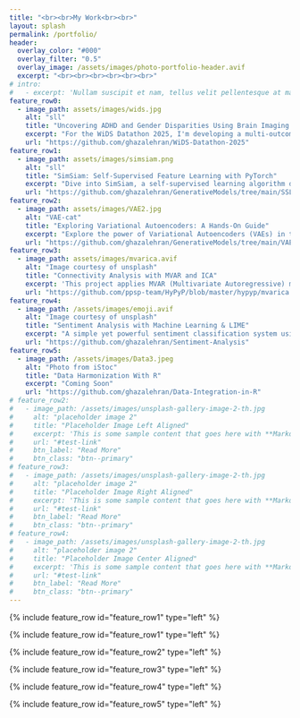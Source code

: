 ```yaml
---
title: "<br><br>My Work<br><br>"
layout: splash
permalink: /portfolio/
header:
  overlay_color: "#000"
  overlay_filter: "0.5"
  overlay_image: /assets/images/photo-portfolio-header.avif
  excerpt: "<br><br><br><br><br><br>"
# intro: 
#   - excerpt: 'Nullam suscipit et nam, tellus velit pellentesque at malesuada, enim eaque. Quis nulla, netus tempor in diam gravida tincidunt, *proin faucibus* voluptate felis id sollicitudin. Centered with `type="center"`'
feature_row0:
  - image_path: assets/images/wids.jpg
    alt: "sll"
    title: "Uncovering ADHD and Gender Disparities Using Brain Imaging and Machine Learning"
    excerpt: "For the WiDS Datathon 2025, I'm developing a multi-outcome machine learning model to predict ADHD diagnoses and identify sex-based differences using brain imaging and behavioral data. Optimizing for weighted F1 score, I'm focusing on addressing the underdiagnosis of ADHD in females — gaining insights that could help drive more personalized and equitable mental health care."
    url: "https://github.com/ghazalehran/WiDS-Datathon-2025"
feature_row1:
  - image_path: assets/images/simsiam.png
    alt: "sll"
    title: "SimSiam: Self-Supervised Feature Learning with PyTorch"
    excerpt: "Dive into SimSiam, a self-supervised learning algorithm designed to extract meaningful representations from data without the need for labeled samples. This guide walks through the key components, training pipeline, and performance evaluation on CIFAR-10, with visual insights into learned features."
    url: "https://github.com/ghazalehran/GenerativeModels/tree/main/SSL"
feature_row2:
  - image_path: assets/images/VAE2.jpg
    alt: "VAE-cat"
    title: "Exploring Variational Autoencoders: A Hands-On Guide"
    excerpt: "Explore the power of Variational Autoencoders (VAEs) in this hands-on guide. Learn how to implement and train a VAE on the SVHN dataset using       PyTorch, with step-by-step instructions for building the model and visualizing results. Perfect for those looking to dive into generative models and image generation!"
    url: "https://github.com/ghazalehran/GenerativeModels/tree/main/VAE"
feature_row3:
  - image_path: assets/images/mvarica.avif
    alt: "Image courtesy of unsplash"
    title: "Connectivity Analysis with MVAR and ICA"
    excerpt: 'This project applies MVAR (Multivariate Autoregressive) modeling and ICA (Independent Component Analysis) to EEG time-series data to estimate connectivity measures like transfer functions and directed coherence.<a href="https://github.com/your-link-to-tutorial" target="_blank">Check out the PDC Connectivity in the Tutorial section</a>'
    url: "https://github.com/ppsp-team/HyPyP/blob/master/hypyp/mvarica.py"
feature_row4:
  - image_path: /assets/images/emoji.avif
    alt: "Image courtesy of unsplash"
    title: "Sentiment Analysis with Machine Learning & LIME"
    excerpt: "A simple yet powerful sentiment classification system using machine learning models (Naive Bayes, SVM, Neural Networks) to predict text sentiment. Implemented feature engineering techniques like Bag of Words and NLP, and applied LIME for model interpretability. The project focuses on building accurate, explainable AI solutions for text sentiment analysis."
    url: "https://github.com/ghazalehran/Sentiment-Analysis"
feature_row5:
  - image_path: /assets/images/Data3.jpeg
    alt: "Photo from iStoc"
    title: "Data Harmonization With R"
    excerpt: "Coming Soon"
    url: "https://github.com/ghazalehran/Data-Integration-in-R"
# feature_row2:
#   - image_path: /assets/images/unsplash-gallery-image-2-th.jpg
#     alt: "placeholder image 2"
#     title: "Placeholder Image Left Aligned"
#     excerpt: 'This is some sample content that goes here with **Markdown** formatting. Left aligned with `type="left"`'
#     url: "#test-link"
#     btn_label: "Read More"
#     btn_class: "btn--primary"
# feature_row3:
#   - image_path: /assets/images/unsplash-gallery-image-2-th.jpg
#     alt: "placeholder image 2"
#     title: "Placeholder Image Right Aligned"
#     excerpt: 'This is some sample content that goes here with **Markdown** formatting. Right aligned with `type="right"`'
#     url: "#test-link"
#     btn_label: "Read More"
#     btn_class: "btn--primary"
# feature_row4:
#   - image_path: /assets/images/unsplash-gallery-image-2-th.jpg
#     alt: "placeholder image 2"
#     title: "Placeholder Image Center Aligned"
#     excerpt: 'This is some sample content that goes here with **Markdown** formatting. Centered with `type="center"`'
#     url: "#test-link"
#     btn_label: "Read More"
#     btn_class: "btn--primary"
---
```

{% include feature_row id="feature_row1" type="left" %}

{% include feature_row id="feature_row1" type="left" %}

{% include feature_row id="feature_row2" type="left" %}

{% include feature_row id="feature_row3" type="left" %}

{% include feature_row id="feature_row4" type="left" %}

{% include feature_row id="feature_row5" type="left" %}
